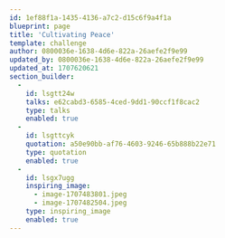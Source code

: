 ```yaml
---
id: 1ef88f1a-1435-4136-a7c2-d15c6f9a4f1a
blueprint: page
title: 'Cultivating Peace'
template: challenge
author: 0800036e-1638-4d6e-822a-26aefe2f9e99
updated_by: 0800036e-1638-4d6e-822a-26aefe2f9e99
updated_at: 1707620621
section_builder:
  -
    id: lsgtt24w
    talks: e62cabd3-6585-4ced-9dd1-90ccf1f8cac2
    type: talks
    enabled: true
  -
    id: lsgttcyk
    quotation: a50e90bb-af76-4603-9246-65b888b22e71
    type: quotation
    enabled: true
  -
    id: lsgx7ugg
    inspiring_image:
      - image-1707483801.jpeg
      - image-1707482504.jpeg
    type: inspiring_image
    enabled: true
---
```

